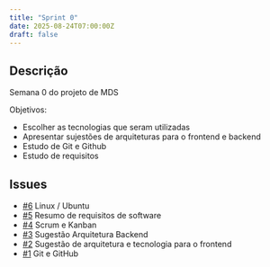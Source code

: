 ```yaml
---
title: "Sprint 0"
date: 2025-08-24T07:00:00Z
draft: false
---
```


## Descrição
Semana 0 do projeto de MDS

  Objetivos:

- Escolher as tecnologias que seram utilizadas
- Apresentar sujestões de arquiteturas para o frontend e backend 
- Estudo de Git e Github
- Estudo de requisitos

## Issues
- [#6](/issues/issue-6/) Linux / Ubuntu
- [#5](/issues/issue-5/) Resumo de requisitos de software
- [#4](/issues/issue-4/) Scrum e Kanban 
- [#3](/issues/issue-3/) Sugestão Arquitetura Backend
- [#2](/issues/issue-2/) Sugestão de arquitetura e tecnologia para o frontend
- [#1](/issues/issue-1/) Git e GitHub
